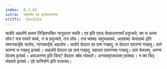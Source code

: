```yaml
---
index:  8.1.62
sutra:  चाहलोप एव इत्यवधारणम्
vritti:  kashika 
---
```


चलोपे अहलोपे प्रथमा तिङ्विभक्तिः नानुदात्ता भवति। एव इति एतच् चेदवधारणार्थं प्रयुज्यते, क्व च अस्य लोपः? यत्र गम्यते चार्थः, न च प्रयुज्यते, तत्र लोपः। तत्र चशब्दः समुच्चयार्थः, आहशब्दः केवलार्थः इति समानकर्तृके चलोपः, नानाकर्तृके अहलोपः। चलोपे देवदत्त एव ग्रामं गच्छतु, स देवदत्त एवारण्यं गच्छतु। ग्रामं चारण्यं च गच्छतु इत्यर्थः। अहलोपे देवदत्त एव ग्रामं गच्छतु, यज्ञदत्त एवारण्यम् गच्छतु। ग्रामं केवलम्, अरण्यं देवलम् इत्यर्थः। अवधारणम् इति किम्? देवदत्तः क्वेव भोक्ष्यते। अनवक्लृप्तावयम् एवशब्दः। न क्व चिद् भोक्ष्यते इत्यर्थः। एवे चानियोगे इति पररूपम्।

